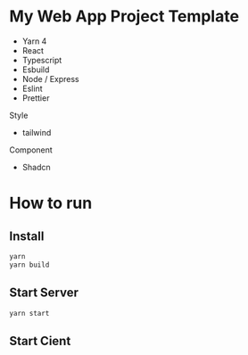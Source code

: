 # My Web App Project Template

- Yarn 4
- React
- Typescript
- Esbuild
- Node / Express
- Eslint
- Prettier

Style

- tailwind

Component

- Shadcn

# How to run

## Install

```sh
yarn
yarn build
```

## Start Server

```sh
yarn start
```

## Start Cient

```sh

```
